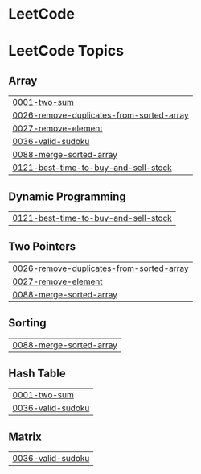 # LeetCode
<!---LeetCode Topics Start-->
# LeetCode Topics
## Array
|  |
| ------- |
| [0001-two-sum](https://github.com/Sahana-26/LeetCode/tree/master/0001-two-sum) |
| [0026-remove-duplicates-from-sorted-array](https://github.com/Sahana-26/LeetCode/tree/master/0026-remove-duplicates-from-sorted-array) |
| [0027-remove-element](https://github.com/Sahana-26/LeetCode/tree/master/0027-remove-element) |
| [0036-valid-sudoku](https://github.com/Sahana-26/LeetCode/tree/master/0036-valid-sudoku) |
| [0088-merge-sorted-array](https://github.com/Sahana-26/LeetCode/tree/master/0088-merge-sorted-array) |
| [0121-best-time-to-buy-and-sell-stock](https://github.com/Sahana-26/LeetCode/tree/master/0121-best-time-to-buy-and-sell-stock) |
## Dynamic Programming
|  |
| ------- |
| [0121-best-time-to-buy-and-sell-stock](https://github.com/Sahana-26/LeetCode/tree/master/0121-best-time-to-buy-and-sell-stock) |
## Two Pointers
|  |
| ------- |
| [0026-remove-duplicates-from-sorted-array](https://github.com/Sahana-26/LeetCode/tree/master/0026-remove-duplicates-from-sorted-array) |
| [0027-remove-element](https://github.com/Sahana-26/LeetCode/tree/master/0027-remove-element) |
| [0088-merge-sorted-array](https://github.com/Sahana-26/LeetCode/tree/master/0088-merge-sorted-array) |
## Sorting
|  |
| ------- |
| [0088-merge-sorted-array](https://github.com/Sahana-26/LeetCode/tree/master/0088-merge-sorted-array) |
## Hash Table
|  |
| ------- |
| [0001-two-sum](https://github.com/Sahana-26/LeetCode/tree/master/0001-two-sum) |
| [0036-valid-sudoku](https://github.com/Sahana-26/LeetCode/tree/master/0036-valid-sudoku) |
## Matrix
|  |
| ------- |
| [0036-valid-sudoku](https://github.com/Sahana-26/LeetCode/tree/master/0036-valid-sudoku) |
<!---LeetCode Topics End-->